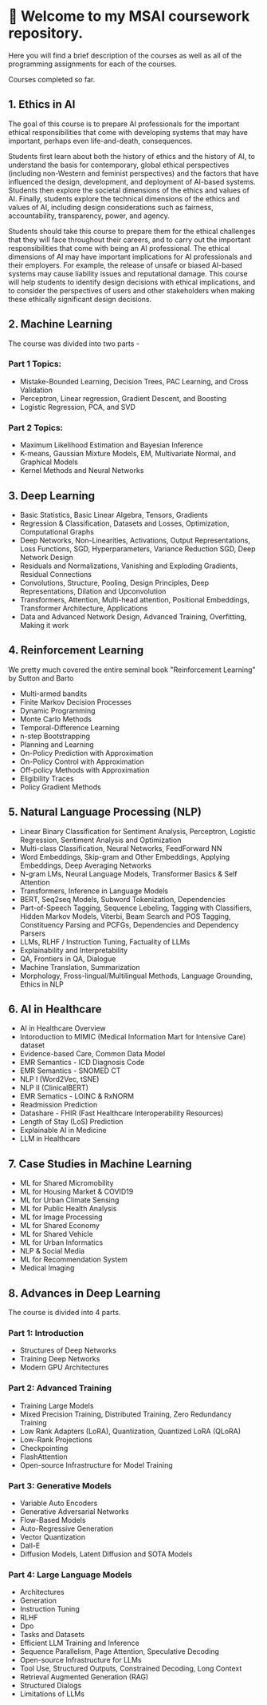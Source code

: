 # 👏 Welcome to my MSAI coursework repository. 

Here you will find a brief description of the courses as well as all of the programming assignments for each of the courses.

Courses completed so far.
## 1. Ethics in AI
The goal of this course is to prepare AI professionals for the important ethical responsibilities that come with developing systems that may have important, perhaps even life-and-death, consequences.

Students first learn about both the history of ethics and the history of AI, to understand the basis for contemporary, global ethical perspectives (including non-Western and feminist perspectives) and the factors that have influenced the design, development, and deployment of AI-based systems. Students then explore the societal dimensions of the ethics and values of AI. Finally,
students explore the technical dimensions of the ethics and values of AI, including design considerations such as fairness, accountability, transparency, power, and agency.

Students should take this course to prepare them for the ethical challenges that they will face throughout their careers, and to carry out the important responsibilities that come with being an AI professional. The ethical dimensions of AI may have important implications for AI professionals and their employers. For example, the release of unsafe or biased AI-based systems
may cause liability issues and reputational damage. This course will help students to identify design decisions with ethical implications, and to consider the perspectives of users and other stakeholders when making these ethically significant design decisions. 

## 2. Machine Learning
The course was divided into two parts - 

### Part 1 Topics:

- Mistake-Bounded Learning, Decision Trees, PAC Learning, and Cross Validation
- Perceptron, Linear regression, Gradient Descent, and Boosting
- Logistic Regression, PCA, and SVD

### Part 2 Topics:

- Maximum Likelihood Estimation and Bayesian Inference
- K-means, Gaussian Mixture Models, EM, Multivariate Normal, and Graphical Models
- Kernel Methods and Neural Networks

## 3. Deep Learning
- Basic Statistics, Basic Linear Algebra, Tensors, Gradients
- Regression & Classification, Datasets and Losses, Optimization, Computational Graphs
- Deep Networks, Non-Linearities, Activations, Output Representations, Loss Functions, SGD, Hyperparameters, Variance Reduction SGD, Deep Network Design
- Residuals and Normalizations, Vanishing and Exploding Gradients, Residual Connections
- Convolutions, Structure, Pooling, Design Principles, Deep Representations, Dilation and Upconvolution
- Transformers, Attention, Multi-head attention, Positional Embeddings, Transformer Architecture, Applications
- Data and Advanced Network Design, Advanced Training, Overfitting, Making it work

## 4. Reinforcement Learning
We pretty much covered the entire seminal book "Reinforcement Learning" by Sutton and Barto
- Multi-armed bandits
- Finite Markov Decision Processes
- Dynamic Programming
- Monte Carlo Methods
- Temporal-Difference Learning
- n-step Bootstrapping
- Planning and Learning
- On-Policy Prediction with Approximation
- On-Policy Control with Approximation
- Off-policy Methods with Approximation
- Eligibility Traces
- Policy Gradient Methods

## 5. Natural Language Processing (NLP)
- Linear Binary Classification for Sentiment Analysis, Perceptron, Logistic Regression, Sentiment Analysis and Optimization
- Multi-class Classification, Neural Networks, FeedForward NN
- Word Embeddings, Skip-gram and Other Embeddings, Applying Embeddings, Deep Averaging Networks
- N-gram LMs, Neural Language Models, Transformer Basics & Self Attention
- Transformers, Inference in Language Models
- BERT, Seq2seq Models, Subword Tokenization, Dependencies
- Part-of-Speech Tagging, Sequence Lebeling, Tagging with Classifiers, Hidden Markov Models, Viterbi, Beam Search and POS Tagging, Constituency Parsing and PCFGs, Dependencies and Dependency Parsers
- LLMs, RLHF / Instruction Tuning, Factuality of LLMs
- Explainability and Interpretability
- QA, Frontiers in QA, Dialogue
- Machine Translation, Summarization
- Morphology, Fross-lingual/Multilingual Methods, Language Grounding, Ethics in NLP

## 6. AI in Healthcare
- AI in Healthcare Overview
- Intoroduction to MIMIC (Medical Information Mart for Intensive Care) dataset
- Evidence-based Care, Common Data Model
- EMR Semantics - ICD Diagnosis Code
- EMR Semantics - SNOMED CT
- NLP I (Word2Vec, tSNE)
- NLP II (ClinicalBERT)
- EMR Sematics - LOINC & RxNORM
- Readmission Prediction
- Datashare - FHIR (Fast Healthcare Interoperability Resources)
- Length of Stay (LoS) Prediction
- Explainable AI in Medicine
- LLM in Healthcare

## 7. Case Studies in Machine Learning
- ML for Shared Micromobility
- ML for Housing Market & COVID19
- ML for Urban Climate Sensing
- ML for Public Health Analysis
- ML for Image Processing
- ML for Shared Economy
- ML for Shared Vehicle
- ML for Urban Informatics
- NLP & Social Media
- ML for Recommendation System
- Medical Imaging
 
## 8. Advances in Deep Learning
The course is divided into 4 parts.

### Part 1: Introduction
- Structures of Deep Networks
- Training Deep Networks
- Modern GPU Architectures
 
### Part 2: Advanced Training
- Training Large Models
- Mixed Precision Training, Distributed Training, Zero Redundancy Training
- Low Rank Adapters (LoRA), Quantization, Quantized LoRA (QLoRA)
- Low-Rank Projections
- Checkpointing
- FlashAttention
- Open-source Infrastructure for Model Training

### Part 3: Generative Models
-  Variable Auto Encoders
-  Generative Adversarial Networks
-  Flow-Based Models
-  Auto-Regressive Generation
-  Vector Quantization
-  Dall-E
-  Diffusion Models, Latent Diffusion and SOTA Models

### Part 4: Large Language Models
- Architectures
- Generation
- Instruction Tuning
- RLHF
- Dpo
- Tasks and Datasets
- Efficient LLM Training and Inference
- Sequence Parallelism, Page Attention, Speculative Decoding
- Open-source Infrastructure for LLMs
- Tool Use, Structured Outputs, Constrained Decoding, Long Context
- Retrieval Augmented Generation (RAG)
- Structured Dialogs
- Limitations of LLMs

